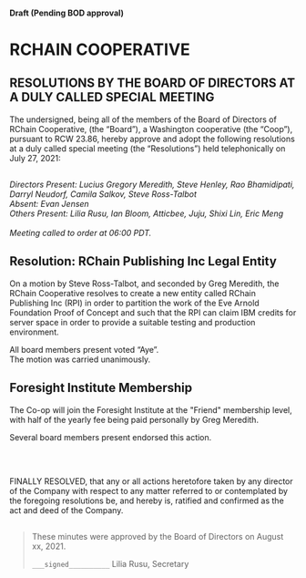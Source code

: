 #### Draft (Pending BOD approval)
<!--Markdown rendering of [2021/07-27/20210727-DocuSign.pdf](/2021/07-27/20210727-DocuSign.pdf)-->

##

# RCHAIN COOPERATIVE

## RESOLUTIONS BY THE BOARD OF DIRECTORS AT A DULY CALLED SPECIAL MEETING
The undersigned, being all of the members of the Board of Directors of RChain Cooperative, (the “Board”), a Washington cooperative (the “Coop”), pursuant to RCW 23.86, hereby approve and adopt the following resolutions at a duly called special meeting (the “Resolutions”) held telephonically on July 27, 2021:

##

*Directors Present: Lucius Gregory Meredith, Steve Henley,  Rao Bhamidipati, Darryl Neudorf, Camila Salkov, Steve Ross-Talbot* \
*Absent: Evan Jensen* \
*Others Present:  Lilia Rusu, Ian Bloom, Atticbee, Juju, Shixi Lin, Eric Meng* \
\
*Meeting called to order at 06:00 PDT.*

##

## Resolution: RChain Publishing Inc Legal Entity
On a motion by Steve Ross-Talbot, and seconded by Greg Meredith, the RChain Cooperative resolves to create a new entity called RChain Publishing Inc (RPI) in order to partition the work of the Eve Arnold Foundation Proof of Concept and such that the RPI can claim IBM credits for server space in order to provide a suitable testing and production environment.

All board members present voted “Aye”. \
The motion was carried unanimously.

##

## Foresight Institute Membership

The Co-op will join the Foresight Institute at the "Friend" membership level, with half of the yearly fee being paid personally by Greg Meredith.

Several board members present endorsed this action.


<br>

##

FINALLY RESOLVED, that any or all actions heretofore taken by any director of the Company with respect to any matter referred to or contemplated by the foregoing resolutions be, and hereby is, ratified and confirmed as the act and deed of the Company.

##

>These minutes were approved by the Board of Directors on August xx, 2021.
>
> `___signed__________`
> Lilia Rusu, Secretary
